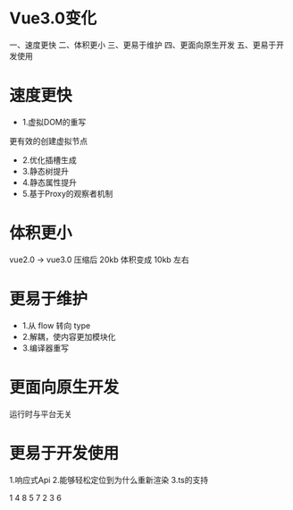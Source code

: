 # Vue3.0变化

一、速度更快
二、体积更小
三、更易于维护
四、更面向原生开发
五、更易于开发使用

# 速度更快

- 1.虚拟DOM的重写

更有效的创建虚拟节点

- 2.优化插槽生成
- 3.静态树提升
- 4.静态属性提升
- 5.基于Proxy的观察者机制

# 体积更小

vue2.0 -> vue3.0 压缩后 20kb 体积变成 10kb 左右

# 更易于维护

- 1.从 flow 转向 type
- 2.解耦，使内容更加模块化
- 3.编译器重写

# 更面向原生开发

运行时与平台无关

# 更易于开发使用

1.响应式Api
2.能够轻松定位到为什么重新渲染
3.ts的支持 


1 4 8 5 7 2 3 6

